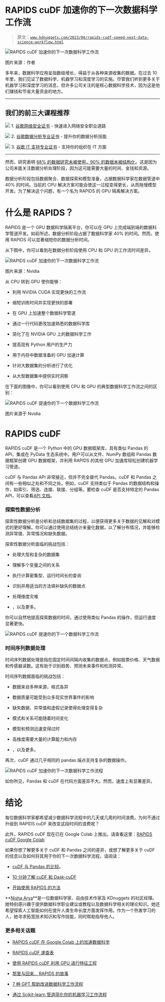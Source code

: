 # RAPIDS cuDF 加速你的下一次数据科学工作流

> 原文：[`www.kdnuggets.com/2023/04/rapids-cudf-speed-next-data-science-workflow.html`](https://www.kdnuggets.com/2023/04/rapids-cudf-speed-next-data-science-workflow.html)

![RAPIDS cuDF 加速你的下一次数据科学工作流](img/b88294e71410d4aefd9f2f088d7ed771.png)

图片来源：作者

多年来，数据科学应用呈指数级增长，得益于从各种来源收集的数据。在过去 10 年里，我们见证了数据科学、机器学习和深度学习的实施。尽管我们听到更多关于机器学习和深度学习的消息，但许多公司关注的是核心数据科学技术，因为这是他们赚钱和节省大量资金的地方。

* * *

## 我们的前三大课程推荐

![](img/0244c01ba9267c002ef39d4907e0b8fb.png) 1\. [谷歌网络安全证书](https://www.kdnuggets.com/google-cybersecurity) - 快速进入网络安全职业道路

![](img/e225c49c3c91745821c8c0368bf04711.png) 2\. [谷歌数据分析专业证书](https://www.kdnuggets.com/google-data-analytics) - 提升你的数据分析技能

![](img/0244c01ba9267c002ef39d4907e0b8fb.png) 3\. [谷歌 IT 支持专业证书](https://www.kdnuggets.com/google-itsupport) - 支持你的组织在 IT 方面

* * *

然而，研究表明 [68% 的数据研究未被使用，90% 的数据未被结构化](https://www.forbes.com/sites/forbestechcouncil/2022/03/11/massive-data-means-massive-opportunity-key-questions-to-help-your-company-find-a-way-out-of-data-stagnation/)。这是因为公司未能关注数据分析处理阶段，因为这可能需要大量的时间、金钱和资源。

数据分析阶段包括数据聚合、数据探索和模型准备，占据数据科学家在数据管道中 40% 的时间。当前的 CPU 解决方案可能会使这一过程变得更长，从而拖慢模型开发。为了解决这个问题，有一个名为 RAPIDS 的 GPU 隔离解决方案。

# 什么是 RAPIDS？

RAPIDS 是一个 GPU 数据科学隔离平台，你可以在 GPU 上完成端到端的数据科学管道开发。如前所述，数据分析阶段占据了数据科学家 40% 的时间。然而，使用 RAPIDS 可以显著缩短你的数据分析时间。

从下图中，你可以看到在数据分析阶段使用 CPU 和 GPU 的工作流时间差异。

![RAPIDS cuDF 加速你的下一次数据科学工作流](img/3b13a4dfa3218b7b2c5da8107102d669.png)

图片来源：Nvidia

从 CPU 转到 GPU 使你能够：

+   利用 NVIDIA CUDA 实现更快的工作流

+   缩短训练时间并实现更快的部署

+   在 GPU 上加速整个数据科学管道

+   通过一行代码更改加速熟悉的数据科学库

+   简化了在 NVIDIA GPU 上的数据科学工作

+   提高现有 Python 用户的生产力

+   用于内存中数据准备的 GPU 加速计算

+   针对大数据集的分析进行了优化

+   从大型数据集中提供实时洞察

在下面的图像中，你可以看到使用 CPU 和 GPU 的典型数据科学工作流之间的区别：

![RAPIDS cuDF 提速你的下一个数据科学工作流](img/8a431169daa77559ffb3c0ecc7b6e147.png)

图片来源于 Nvidia

# RAPIDS cuDF

RAPIDS cuDF 是一个 Python 中的 GPU 数据框架库，具有类似 Pandas 的 API，集成在 PyData 生态系统中。用户可以从文件、NumPy 数组和 Pandas 数据框架创建 GPU 数据框架，并利用 RAPIDS 的其他 GPU 加速库轻松创建机器学习管道。

cuDF 与 Pandas API 非常接近，但并不完全替代 Pandas。cuDF 和 Pandas 之间有一些相似之处和不同之处。例如，cuDF 支持类似于 Pandas 的数据结构和操作，如索引、筛选、连接、联接、分组等。要检查 cuDF 是否支持特定的 Pandas API，可以查看[API 文档](https://docs.rapids.ai/api/cudf/stable/api_docs/index.html)。

### 探索性数据分析

探索性数据分析是分析和总结数据集的过程，以便获得更多关于数据的见解和对模式的更好理解。你可以通过使用总结统计来量化数据，以了解分布情况，并能够检测异常值、异常情况和缺失数据。

探索性数据分析面临的挑战包括：

+   处理大型和复杂的数据集

+   理解多个变量之间的关系

+   执行计算密集型、运行时间长的查询

+   识别并用适当的方法填补缺失的数据点

+   处理维度灾难

+   ，以及更多。

你可以自然地提高探索数据的时间，通过使用类似 Pandas 的操作，但运行速度显著更快。

![RAPIDS cuDF 提速你的下一个数据科学工作流](img/f7e156417edbfd4da29e25b667a8659f.png)

### 时间序列数据处理

时间序列数据处理是指在固定时间间隔内收集的数据点，例如股票价格、天气数据和传感器读数。这有助于识别趋势、预测未来事件和检测异常。

时间序列数据面临的挑战包括：

+   数据来自多种来源，格式各异

+   数据质量可能受到众多现实世界事件的影响

+   缺失数据、异常值和虚假记录使得处理变得复杂

+   模式和关系可能随着时间变化

+   模型和预测迅速变得过时

+   高维度需要大量的计算能力和内存

+   ，以及更多。

再次，cuDF 通过几乎相同的 pandas 端点支持复杂的数据操作。

![RAPIDS cuDF 加速你的下一次数据科学工作流程](img/c61091ccc22c98ae308487fa80f08a3c.png)

如你所见，Pandas 和 cuDF 在代码方面差异不大。然而，速度上有显著差异。

# 结论

每位数据科学家都希望减少数据科学流程中的几天或几周的时间浪费。为何不通过升级到 RAPIDS cuDF 来改变这段时间的浪费呢？

此外，RAPIDS cuDF 现在已在 Google Colab 上推出。请查看这里：[RAPIDS cuDF Google Colab](https://colab.research.google.com/github/rapidsai-community/showcase/blob/main/getting_started_tutorials/cudf_pandas_colab_demo.ipynb?ncid=ref-inor-594904)

如果你想了解更多关于 cuDF 和 Pandas 之间的差异，或想了解更多关于 cuDF 的信息以及如何将其用于你的下一次数据科学流程，请阅读：

+   [cuDF 与 Pandas 的比较](https://docs.rapids.ai/api/cudf/stable/user_guide/pandas-comparison.html)。

+   [10 分钟了解 cuDF 和 Dask-cuDF](https://docs.rapids.ai/api/cudf/stable/user_guide/10min.html)

+   [开始使用 RAPIDS 的方法](https://developer.nvidia.com/rapids)

**[Nisha Arya](https://www.linkedin.com/in/nisha-arya-ahmed/)**是一位数据科学家、自由技术作家及 KDnuggets 的社区经理。她特别感兴趣于提供数据科学职业建议或教程以及数据科学相关的理论知识。她还希望探索人工智能如何在提升人类生命长度方面发挥作用。作为一个热衷学习的人，她寻求拓宽技术知识和写作技能，同时帮助指导他人。

### 更多相关话题

+   [RAPIDS cuDF 在 Google Colab 上的加速数据科学](https://www.kdnuggets.com/2023/01/rapids-cudf-accelerated-data-science-google-colab.html)

+   [RAPIDS cuDF 速查表](https://www.kdnuggets.com/2023/05/cudf-data-science-cheat-sheet.html)

+   [使用 RAPIDS cuDF 利用 GPU 进行特征工程](https://www.kdnuggets.com/2023/06/rapids-cudf-leverage-gpu-feature-engineering.html)

+   [那里与回来… RAPIDS 的故事](https://www.kdnuggets.com/2023/06/back-again-rapids-tale.html)

+   [7 种 GPT 帮助改进数据科学工作流程](https://www.kdnuggets.com/7-gpts-to-help-improve-your-data-science-workflow)

+   [通过 Scikit-learn 管道简化你的机器学习工作流程](https://www.kdnuggets.com/streamline-your-machine-learning-workflow-with-scikit-learn-pipelines)
